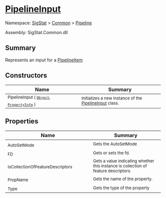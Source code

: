 # [PipelineInput](./PipelineInput.md)

Namespace: [SigStat]() > [Common](./../README.md) > [Pipeline](./README.md)

Assembly: SigStat.Common.dll

## Summary
Represents an input for a [PipelineItem](https://github.com/hargitomi97/sigstat/blob/master/docs/md/.md)

## Constructors

| Name | Summary | 
| --- | --- | 
| <sub>PipelineInput ( [`Object`](https://docs.microsoft.com/en-us/dotnet/api/System.Object), [`PropertyInfo`](https://docs.microsoft.com/en-us/dotnet/api/System.Reflection.PropertyInfo) )</sub><em>&nbsp;&nbsp;&nbsp;&nbsp;&nbsp;&nbsp;&nbsp;&nbsp;&nbsp;&nbsp;&nbsp;&nbsp;</em>| <sub>Initializes a new instance of the [PipelineInput](https://github.com/hargitomi97/sigstat/blob/master/docs/md/SigStat/Common/Pipeline/PipelineInput.md) class.</sub>| <br>


## Properties

| Name | Summary | 
| --- | --- | 
| <sub>AutoSetMode</sub><em>&nbsp;&nbsp;&nbsp;&nbsp;&nbsp;&nbsp;&nbsp;&nbsp;&nbsp;&nbsp;&nbsp;&nbsp;</em>| <sub>Gets the AutoSetMode</sub>| <br>
| <sub>FD</sub><em>&nbsp;&nbsp;&nbsp;&nbsp;&nbsp;&nbsp;&nbsp;&nbsp;&nbsp;&nbsp;&nbsp;&nbsp;</em>| <sub>Gets or sets the fd.</sub>| <br>
| <sub>IsCollectionOfFeatureDescriptors</sub><em>&nbsp;&nbsp;&nbsp;&nbsp;&nbsp;&nbsp;&nbsp;&nbsp;&nbsp;&nbsp;&nbsp;&nbsp;</em>| <sub>Gets a value indicating whether this instance is collection of feature descriptors.</sub>| <br>
| <sub>PropName</sub><em>&nbsp;&nbsp;&nbsp;&nbsp;&nbsp;&nbsp;&nbsp;&nbsp;&nbsp;&nbsp;&nbsp;&nbsp;</em>| <sub>Gets the name of the property.</sub>| <br>
| <sub>Type</sub><em>&nbsp;&nbsp;&nbsp;&nbsp;&nbsp;&nbsp;&nbsp;&nbsp;&nbsp;&nbsp;&nbsp;&nbsp;</em>| <sub>Gets the type of the property</sub>| <br>


